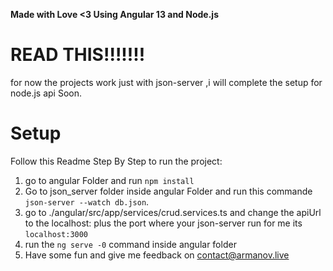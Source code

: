 **Made with Love <3 Using Angular 13 and Node.js**

# READ THIS!!!!!!!

for now the projects work just with json-server ,i will complete the setup for node.js api Soon.

# Setup
Follow this Readme Step By Step to run the project:
1. go to angular Folder and run `npm install`
2. Go to json_server folder inside angular Folder and run this commande  `json-server --watch db.json`.
3. go to ./angular/src/app/services/crud.services.ts and change the apiUrl to the localhost: plus the port where your json-server run for me its  `localhost:3000`
4. run the `ng serve -0` command inside angular folder
5. Have some fun and give me feedback on contact@armanov.live 
